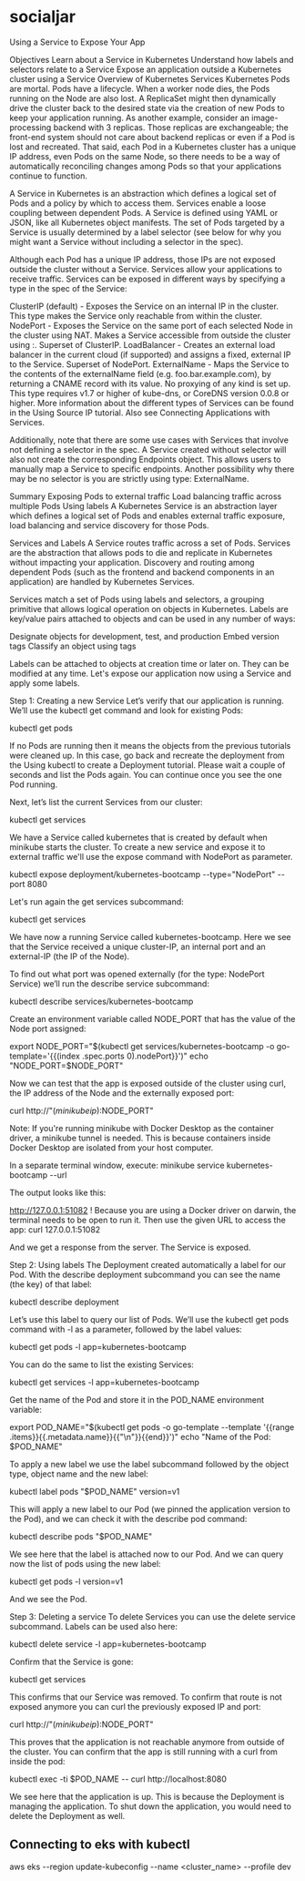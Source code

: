 # socialjar
Using a Service to Expose Your App

Objectives
Learn about a Service in Kubernetes
Understand how labels and selectors relate to a Service
Expose an application outside a Kubernetes cluster using a Service
Overview of Kubernetes Services
Kubernetes Pods are mortal. Pods have a lifecycle. When a worker node dies, the Pods running on the Node are also lost. A ReplicaSet might then dynamically drive the cluster back to the desired state via the creation of new Pods to keep your application running. As another example, consider an image-processing backend with 3 replicas. Those replicas are exchangeable; the front-end system should not care about backend replicas or even if a Pod is lost and recreated. That said, each Pod in a Kubernetes cluster has a unique IP address, even Pods on the same Node, so there needs to be a way of automatically reconciling changes among Pods so that your applications continue to function.

A Service in Kubernetes is an abstraction which defines a logical set of Pods and a policy by which to access them. Services enable a loose coupling between dependent Pods. A Service is defined using YAML or JSON, like all Kubernetes object manifests. The set of Pods targeted by a Service is usually determined by a label selector (see below for why you might want a Service without including a selector in the spec).

Although each Pod has a unique IP address, those IPs are not exposed outside the cluster without a Service. Services allow your applications to receive traffic. Services can be exposed in different ways by specifying a type in the spec of the Service:

ClusterIP (default) - Exposes the Service on an internal IP in the cluster. This type makes the Service only reachable from within the cluster.
NodePort - Exposes the Service on the same port of each selected Node in the cluster using NAT. Makes a Service accessible from outside the cluster using <NodeIP>:<NodePort>. Superset of ClusterIP.
LoadBalancer - Creates an external load balancer in the current cloud (if supported) and assigns a fixed, external IP to the Service. Superset of NodePort.
ExternalName - Maps the Service to the contents of the externalName field (e.g. foo.bar.example.com), by returning a CNAME record with its value. No proxying of any kind is set up. This type requires v1.7 or higher of kube-dns, or CoreDNS version 0.0.8 or higher.
More information about the different types of Services can be found in the Using Source IP tutorial. Also see Connecting Applications with Services.

Additionally, note that there are some use cases with Services that involve not defining a selector in the spec. A Service created without selector will also not create the corresponding Endpoints object. This allows users to manually map a Service to specific endpoints. Another possibility why there may be no selector is you are strictly using type: ExternalName.

Summary
Exposing Pods to external traffic
Load balancing traffic across multiple Pods
Using labels
A Kubernetes Service is an abstraction layer which defines a logical set of Pods and enables external traffic exposure, load balancing and service discovery for those Pods.


Services and Labels
A Service routes traffic across a set of Pods. Services are the abstraction that allows pods to die and replicate in Kubernetes without impacting your application. Discovery and routing among dependent Pods (such as the frontend and backend components in an application) are handled by Kubernetes Services.

Services match a set of Pods using labels and selectors, a grouping primitive that allows logical operation on objects in Kubernetes. Labels are key/value pairs attached to objects and can be used in any number of ways:

Designate objects for development, test, and production
Embed version tags
Classify an object using tags

Labels can be attached to objects at creation time or later on. They can be modified at any time. Let's expose our application now using a Service and apply some labels.

Step 1: Creating a new Service
Let’s verify that our application is running. We’ll use the kubectl get command and look for existing Pods:

kubectl get pods

If no Pods are running then it means the objects from the previous tutorials were cleaned up. In this case, go back and recreate the deployment from the Using kubectl to create a Deployment tutorial. Please wait a couple of seconds and list the Pods again. You can continue once you see the one Pod running.

Next, let’s list the current Services from our cluster:

kubectl get services

We have a Service called kubernetes that is created by default when minikube starts the cluster. To create a new service and expose it to external traffic we'll use the expose command with NodePort as parameter.

kubectl expose deployment/kubernetes-bootcamp --type="NodePort" --port 8080

Let's run again the get services subcommand:

kubectl get services

We have now a running Service called kubernetes-bootcamp. Here we see that the Service received a unique cluster-IP, an internal port and an external-IP (the IP of the Node).

To find out what port was opened externally (for the type: NodePort Service) we’ll run the describe service subcommand:

kubectl describe services/kubernetes-bootcamp

Create an environment variable called NODE_PORT that has the value of the Node port assigned:

export NODE_PORT="$(kubectl get services/kubernetes-bootcamp -o go-template='{{(index .spec.ports 0).nodePort}}')"
echo "NODE_PORT=$NODE_PORT"

Now we can test that the app is exposed outside of the cluster using curl, the IP address of the Node and the externally exposed port:

curl http://"$(minikube ip):$NODE_PORT"

Note:
If you're running minikube with Docker Desktop as the container driver, a minikube tunnel is needed. This is because containers inside Docker Desktop are isolated from your host computer.

In a separate terminal window, execute:
minikube service kubernetes-bootcamp --url

The output looks like this:

http://127.0.0.1:51082
!  Because you are using a Docker driver on darwin, the terminal needs to be open to run it.
Then use the given URL to access the app:
curl 127.0.0.1:51082

And we get a response from the server. The Service is exposed.

Step 2: Using labels
The Deployment created automatically a label for our Pod. With the describe deployment subcommand you can see the name (the key) of that label:

kubectl describe deployment

Let’s use this label to query our list of Pods. We’ll use the kubectl get pods command with -l as a parameter, followed by the label values:

kubectl get pods -l app=kubernetes-bootcamp

You can do the same to list the existing Services:

kubectl get services -l app=kubernetes-bootcamp

Get the name of the Pod and store it in the POD_NAME environment variable:

export POD_NAME="$(kubectl get pods -o go-template --template '{{range .items}}{{.metadata.name}}{{"\n"}}{{end}}')"
echo "Name of the Pod: $POD_NAME"

To apply a new label we use the label subcommand followed by the object type, object name and the new label:

kubectl label pods "$POD_NAME" version=v1

This will apply a new label to our Pod (we pinned the application version to the Pod), and we can check it with the describe pod command:

kubectl describe pods "$POD_NAME"

We see here that the label is attached now to our Pod. And we can query now the list of pods using the new label:

kubectl get pods -l version=v1

And we see the Pod.

Step 3: Deleting a service
To delete Services you can use the delete service subcommand. Labels can be used also here:

kubectl delete service -l app=kubernetes-bootcamp

Confirm that the Service is gone:

kubectl get services

This confirms that our Service was removed. To confirm that route is not exposed anymore you can curl the previously exposed IP and port:

curl http://"$(minikube ip):$NODE_PORT"

This proves that the application is not reachable anymore from outside of the cluster. You can confirm that the app is still running with a curl from inside the pod:

kubectl exec -ti $POD_NAME -- curl http://localhost:8080

We see here that the application is up. This is because the Deployment is managing the application. To shut down the application, you would need to delete the Deployment as well.



## Connecting to eks with kubectl
aws eks --region <region> update-kubeconfig --name <cluster_name> --profile dev


